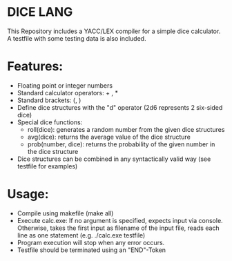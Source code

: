# DICE LANG

This Repository includes a YACC/LEX compiler for a simple dice calculator.
A testfile with some testing data is also included.

# Features:
- Floating point or integer numbers
- Standard calculator operators: + , *
- Standard brackets: (, )
- Define dice structures with the "d" operator (2d6 represents 2 six-sided dice)
- Special dice functions:
	- roll(dice): generates a random number from the given dice structures
	- avg(dice): returns the average value of the dice structure
	- prob(number, dice): returns the probability of the given number in the dice structure
- Dice structures can be combined in any syntactically valid way
	(see testfile for examples)
	
# Usage:
- Compile using makefile (make all)
- Execute calc.exe: 
	If no argument is specified, expects input via console.
	Otherwise, takes the first input as filename of the input file, reads each line as one statement
	(e.g. ./calc.exe testfile)
- Program execution will stop when any error occurs.
- Testfile should be terminated using an "END"-Token